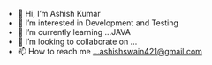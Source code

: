 - 👋 Hi, I’m Ashish Kumar
- 👀 I’m interested in Development and Testing
- 🌱 I’m currently learning ...JAVA
- 💞️ I’m looking to collaborate on ...
- 📫 How to reach me ...ashishswain421@gmail.com

<!---
ashish-421/ashish-421 is a ✨ special ✨ repository because its `README.md` (this file) appears on your GitHub profile.
You can click the Preview link to take a look at your changes.
--->
